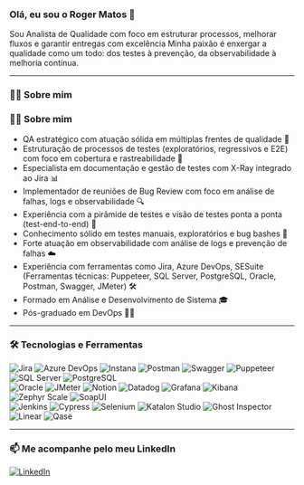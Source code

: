### Olá, eu sou o Roger Matos 👋

<p align="left"> 
 Sou Analista de Qualidade com foco em estruturar processos, melhorar fluxos e garantir entregas com excelência Minha paixão é enxergar a qualidade como um todo: dos testes à prevenção, da observabilidade à melhoria contínua.
</p>

---

### 👩‍💻 Sobre mim

### 👩‍💻 Sobre mim

<ul>
  <li> QA estratégico com atuação sólida em múltiplas frentes de qualidade 🚀</li>
  <li>Estruturação de processos de testes (exploratórios, regressivos e E2E) com foco em cobertura e rastreabilidade 📝</li>
  <li>Especialista em documentação e gestão de testes com X-Ray integrado ao Jira 📊</li>
  <li>Implementador de reuniões de Bug Review com foco em análise de falhas, logs e observabilidade 🔍</li>
  <li>Experiência com a pirâmide de testes e visão de testes ponta a ponta (test-end-to-end) 🧪</li>
  <li>Conhecimento sólido em testes manuais, exploratórios e bug bashes 🐛</li>
  <li>Forte atuação em observabilidade com análise de logs e prevenção de falhas ☁️</li>
  <li>Experiência com ferramentas como Jira, Azure DevOps, SESuite (Ferramentas técnicas: Puppeteer, SQL Server, PostgreSQL, Oracle, Postman, Swagger, JMeter) 🛠️</li>
  <li>Formado em Análise e Desenvolvimento de Sistema 🎓</li>
  <li>Pós-graduado em DevOps 🧑‍💻</li>
</ul>

---

### 🛠️ Tecnologias e Ferramentas

<p align="left">
  <img src="https://img.shields.io/badge/Jira-0052CC?style=for-the-badge&logo=Jira&logoColor=white" alt="Jira">
  <img src="https://img.shields.io/badge/Azure_DevOps-0078D7?style=for-the-badge&logo=azure-devops&logoColor=white" alt="Azure DevOps">
  <img src="https://img.shields.io/badge/Instana-00A5F4?style=for-the-badge&logo=instana&logoColor=white" alt="Instana">
  <img src="https://img.shields.io/badge/Postman-FF6C37?style=for-the-badge&logo=postman&logoColor=white" alt="Postman">
  <img src="https://img.shields.io/badge/Swagger-85EA2D?style=for-the-badge&logo=swagger&logoColor=black" alt="Swagger">
  <img src="https://img.shields.io/badge/Puppeteer-40B5A4?style=for-the-badge&logo=puppeteer&logoColor=white" alt="Puppeteer">
  <img src="https://img.shields.io/badge/SQL_Server-CC2927?style=for-the-badge&logo=microsoft-sql-server&logoColor=white" alt="SQL Server">
  <img src="https://img.shields.io/badge/PostgreSQL-316192?style=for-the-badge&logo=postgresql&logoColor=white" alt="PostgreSQL">
  
  <br>
  <img src="https://img.shields.io/badge/Oracle-F80000?style=for-the-badge&logo=oracle&logoColor=white" alt="Oracle">
  <img src="https://img.shields.io/badge/JMeter-D22128?style=for-the-badge&logo=apache-jmeter&logoColor=white" alt="JMeter">
  <img src="https://img.shields.io/badge/Notion-000000?style=for-the-badge&logo=notion&logoColor=white" alt="Notion">
  <img src="https://img.shields.io/badge/Datadog-632CA6?style=for-the-badge&logo=datadog&logoColor=white" alt="Datadog">
  <img src="https://img.shields.io/badge/Grafana-F46800?style=for-the-badge&logo=grafana&logoColor=white" alt="Grafana">
  <img src="https://img.shields.io/badge/Kibana-005571?style=for-the-badge&logo=kibana&logoColor=white" alt="Kibana">
  <img src="https://img.shields.io/badge/Zephyr_Scale-2178E1?style=for-the-badge&logo=zephyr&logoColor=white" alt="Zephyr Scale">
  <img src="https://img.shields.io/badge/SoapUI-52822B?style=for-the-badge&logo=soapui&logoColor=white" alt="SoapUI">
  
  <br>
  <img src="https://img.shields.io/badge/Jenkins-D24939?style=for-the-badge&logo=jenkins&logoColor=white" alt="Jenkins">
  <img src="https://img.shields.io/badge/Cypress-17202C?style=for-the-badge&logo=cypress&logoColor=white" alt="Cypress">
  <img src="https://img.shields.io/badge/Selenium-43B02A?style=for-the-badge&logo=selenium&logoColor=white" alt="Selenium">
  <img src="https://img.shields.io/badge/Katalon_Studio-0d8f8f?style=for-the-badge&logo=katalon-studio&logoColor=white" alt="Katalon Studio">
  <img src="https://img.shields.io/badge/Ghost_Inspector-FF0000?style=for-the-badge&logo=ghost-inspector&logoColor=white" alt="Ghost Inspector">
  <img src="https://img.shields.io/badge/Linear-5E6AD2?style=for-the-badge&logo=linear&logoColor=white" alt="Linear">
  <img src="https://img.shields.io/badge/Qase-4F46E5?style=for-the-badge&logo=qase&logoColor=white" alt="Qase">
</p>

---



### 📫 Me acompanhe pelo meu LinkedIn

<p align="left">
  <a href="https://www.linkedin.com/in/roger-matos/" target="_blank">
    <img src="https://img.shields.io/badge/LinkedIn-0077B5?style=for-the-badge&logo=linkedin&logoColor=white" alt="LinkedIn">
  </a>
</p>
